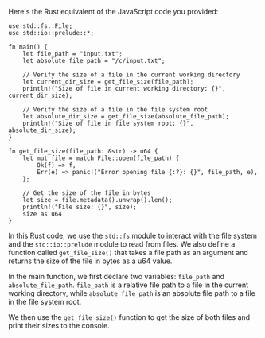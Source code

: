 
Here's the Rust equivalent of the JavaScript code you provided:
```
use std::fs::File;
use std::io::prelude::*;

fn main() {
    let file_path = "input.txt";
    let absolute_file_path = "/c/input.txt";

    // Verify the size of a file in the current working directory
    let current_dir_size = get_file_size(file_path);
    println!("Size of file in current working directory: {}", current_dir_size);

    // Verify the size of a file in the file system root
    let absolute_dir_size = get_file_size(absolute_file_path);
    println!("Size of file in file system root: {}", absolute_dir_size);
}

fn get_file_size(file_path: &str) -> u64 {
    let mut file = match File::open(file_path) {
        Ok(f) => f,
        Err(e) => panic!("Error opening file {:?}: {}", file_path, e),
    };

    // Get the size of the file in bytes
    let size = file.metadata().unwrap().len();
    println!("File size: {}", size);
    size as u64
}
```
In this Rust code, we use the `std::fs` module to interact with the file system and the `std::io::prelude` module to read from files. We also define a function called `get_file_size()` that takes a file path as an argument and returns the size of the file in bytes as a u64 value.

In the main function, we first declare two variables: `file_path` and `absolute_file_path`. `file_path` is a relative file path to a file in the current working directory, while `absolute_file_path` is an absolute file path to a file in the file system root.

We then use the `get_file_size()` function to get the size of both files and print their sizes to the console.
